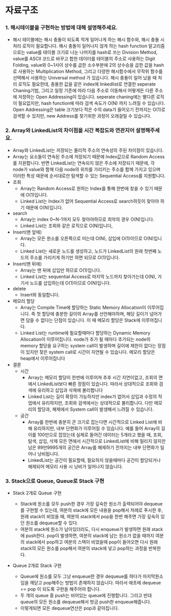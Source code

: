 # 자료구조



### 1. 해시테이블을 구현하는 방법에 대해 설명해주세요.

- 해시 테이블에는 해시 충돌이 되도록 적게 일어나게 하는 해시 함수와, 해시 충돌 시 처리 로직이 필요합니다. 해시 충돌이 일어나지 않게 하는 hash function 알고리즘으로는 value를 테이블 크기로 나눈 나머지를 hash로 쓰는 Division Method, value를 ASCII 코드로 바꾸고 합한 데이터를 테이블의 주소로 사용하는 Digit Folding, value와 0~1사이 상수를 곱한 소수부분에 2의 상수승을 곱한 값을 hash로 사용하는 Multiplication Method, 그리고 다양한 해시함수에서 무작위 함수를 선택해서 사용하는 Universal method 가 있습니다. 해시 충돌이 일어 났을 때 처리 로직도 필요한데, 충돌한 값을 같은 index에 linkedlist로 연결한 seperate Chaning기법, 그리고 일정 기준에 따라 다음 주소로 이동해서 어떻게든 다른 주소에 저장하는 Open Addressing이 있습니다. seperate chaning에는 별다른 로직이 필요없지만, hash function에 따라 검색 속도가 O(N) 까지 느려질 수 있습니다. Open Addressing은 table 크기보다 적은 수의 data가 들어오기 전까지는 O(1)로 검색할 수 있지만, new Address를 찾기위한 과정이 오래걸릴 수 있습니다.





### 2. Array와 LinkedList의 차이점을 시간 복잡도와 연관지어 설명해주세요.

- Array와 LinkedList는 저장되는 물리적 주소의 연속성의 주된 차이점이 있습니다.
- Array는 요소들이 연속된 주소에 저장되기 때문에 Index값으로 Random Access를 지원합니다. 반면 LinkedList는 연속되지 않은 주소에 저장되기 때문에, 각 node가 value와 함께 다음 node의 위치를 가리키는 주소를 함께 가지고 있으며 이러한 특성 때문에 순서대로만 탐색할 수 있는 Sequential Access를 지원합니다.
- 조회
  - Array는 Random Access로 원하는 Index를 통해 한번에 찾을 수 있기 때문에 O(1)입니다.
  - Linked List는 Index가 없어 Sequential Access로 search하듯이 찾아야 하기 때문에 O(N)입니다.
- search
  - Array는 index 0~N-1까지 모두 찾아야하므로 최악의 경우 O(N)입니다.
  - Linked List는 조회와 같은 로직으로 O(N)입니다,
- Insert(맨 앞에)
  - Array는 모든 원소를 오른쪽으로 미는데 O(N), 삽입에 O(1)이므로 O(N)입니다.
  - Linked List는 새로운 노드를 생성하고, 노드가 LinkedList의 원래 첫번째 노드의 주소를 가리키게 하기만 하면 되므로 O(1)입니다.
- Insert(맨 뒤에)
  - Array는 맨 뒤에 삽입만 하므로 O(1)입니다.
  - Linked List는 sequential Access로 마지막 노드까지 찾아가는데 O(N), 거기서 노드를 삽입하는데 O(1)이므로 O(N)입니다.
- delete
  - Insert와 동일합니다.
- 메모리 할당
  - Array는 Compile Time에 할당하는 Static Memory Allocation이 이루어집니다. 즉 첫 할당에 충분한 길이의 Array를 선언해야하며, 해당 길이가 넘어가면 담을 수 없다는 단점이 있습니다. 이 때 메모리 할당은 Stack에 이루어집니다.
  - Linked List는 runtime에 필요할때마다 할당하는 Dynamic Memory Allocation이 이루어집니다. node가 추가 될 때마다 추가되는 node의 memory 할당을 요구하는 system call이 발생하며 길이에 제한이 없다는 장점이 있지만 잦은 system call로 시간이 지연될 수 있습니다. 메모리 할당은 heap에서 이루어집니다
- 결론
  - 시간
    - Array는 메모리 할당이 한번에 이루어져 추후 시간 지연이없고, 조회의 면에서 LinkedList보다 빠른 장점이 있습니다. 따라서 상대적으로 조회와 검색에 유리하고 삽입과 삭제에 불리합니다
    - Linked List는 길이 확장이 가능하지만 index가 없어서 삽입과 수정의 작업에서 유리하지만, 조회와 검색에서는 상대적으로 불리합니다. 다만 메모리의 할당과, 해제에서 System call이 발생해서 느려질 수 있습니다.
  - 공간
    - Array를 한번에 충분히 큰 크기로 잡는다면 시간적으로 Linked List에 비해 유리하지만, 내부 단편화가 이루어질 수 있습니다. 예를 들어 Array의 길이를 100만으로 잡았는데 실제로 들어간 데이터는 5개라고 했을 때, 조회, 탐색, 삽입, 삭제 모든 면에서 시간적으로 LinkedList에 비해 밀리지 않지만 남은 99만9995개의 공간은 Array를 해제하기 전까지는 내부 단편화가 일어나 낭비됩니다.
    - LinkedList는 공간이 필요할때, 필요하지 않을때마다 공간이 할당되거나 해제되어 메모리 사용 시 낭비가 일어나지 않습니다.





### 3. Stack으로 Queue, Queue로 Stack 구현

- Stack 2개로 Queue 구현
  - Stack에 원소를 모두 push한 경우 가장 깊숙한 원소가 출력되어야 dequeue를 구현할 수 있는데, 여분의 stack에 모든 내용을 pop해서 차례로 푸시한 후, 원래 stack이 비었을 때, 여분의 stack에서 pop을 한번 해주면 가장 깊숙히 있던 원소를 dequeue할 수 있다.
  - 여분의 stack에 원소가 남아있더라도, 다시 enqueue가 발생하면 원래 stack에 push한다. pop이 발생하면, 여분의 stack에 남는 원소가 없을 때까지 여분의 stack에서 pop하고 여분의 스택이 비었을때 pop이 들어오면 다시 원래 stack의 모든 원소를 pop해서 여분의 stack에 넣고 pop하는 과정을 반복한다.

- Queue 2개로 Stack 구현
  - Queue에 원소를 모두 그냥 enqueue한 경우 dequeue를 하다가 마지막원소임을 깨닫고 pop해주는 방법이 존재하지 않습니다. 따라서 애초에 dequeue == pop 이 되도록 구현을 해주어야 합니다.
  - 두 개의 queue 중 push는 비어있는 queue에 진행합니다. 그리고 반대 queue의 모든 원소를 dequeue해서 방금 push한 enqueue해줍니다.
  - 이렇게되면 모든 dequeue연산은 pop과 같아집니다.


